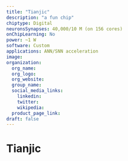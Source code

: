 ```yaml
---
title: "Tianjic"
description: "a fun chip"
chiptype: Digital
neuronsSynapses: 40,000/10 M (on 156 cores)
onChipLearning: No
power: ~1 W
software: Custom
applications: ANN/SNN acceleration
image:
organization:
  org_name:
  org_logo:
  org_website:
  group_name:
  social_media_links:
    linkedin:
    twitter:
    wikipedia:
  product_page_link:
draft: false
---
```


# Tianjic

